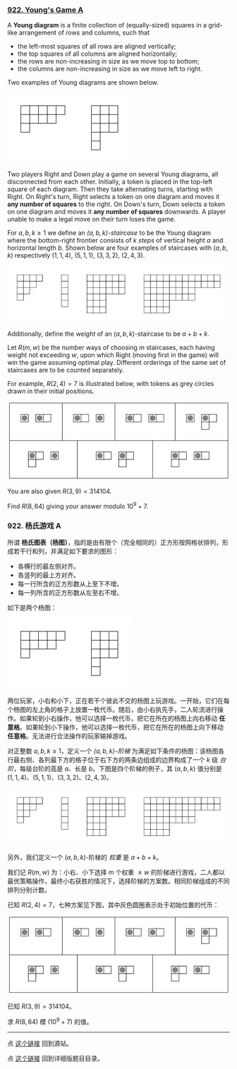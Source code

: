 ### [922. Young's Game A](https://projecteuler.net/problem=922)


A **Young diagram** is a finite collection of (equally-sized) squares in a grid-like arrangement of rows and columns, such that

- the left-most squares of all rows are aligned vertically;
- the top squares of all columns are aligned horizontally;
- the rows are non-increasing in size as we move top to bottom;
- the columns are non-increasing in size as we move left to right.

Two examples of Young diagrams are shown below.

![](images/0922_youngs_game_diagrams.png)

Two players Right and Down play a game on several Young diagrams, all disconnected from each other. Initially, a token is placed in the top-left square of each diagram. Then they take alternating turns, starting with Right. On Right's turn, Right selects a token on one diagram and moves it **any number of squares** to the right. On Down's turn, Down selects a token on one diagram and moves it **any number of squares** downwards. A player unable to make a legal move on their turn loses the game.

For $a,b,k\geq 1$ we define an *$(a,b,k)$-staircase* to be the Young diagram where the bottom-right frontier consists of $k$ *steps* of vertical height $a$ and horizontal length $b$. Shown below are four examples of staircases with $(a,b,k)$ respectively $(1,1,4),$ $(5,1,1),$ $(3,3,2),$ $(2,4,3)$.

![](images/0922_youngs_game_staircases.png)

Additionally, define the *weight* of an $(a,b,k)$-staircase to be $a+b+k$.

Let $R(m, w)$ be the number ways of choosing $m$ staircases, each having weight not exceeding $w$, upon which Right (moving first in the game) will win the game assuming optimal play. Different orderings of the same set of staircases are to be counted separately.

For example, $R(2, 4)=7$ is illustrated below, with tokens as grey circles drawn in their initial positions.

![](images/0922_youngs_game_example.png)

You are also given $R(3, 9)=314104$.

Find $R(8, 64)$ giving your answer modulo $10^9+7$.

### 922. 杨氏游戏 A

所谓 **杨氏图表（杨图）**，指的是由有限个（完全相同的）正方形按网格状排列，形成若干行和列，并满足如下要求的图形：

- 各横行的最左侧对齐。
- 各竖列的最上方对齐。
- 每一行所含的正方形数从上至下不增。
- 每一列所含的正方形数从左至右不增。

如下是两个杨图：

![](images/0922_youngs_game_diagrams.png)

两位玩家，小右和小下，正在若干个彼此不交的杨图上玩游戏。一开始，它们在每个杨图的左上角的格子上放置一枚代币。随后，由小右执先手，二人轮流进行操作。如果轮到小右操作，他可以选择一枚代币，把它在所在的杨图上向右移动 **任意格**。如果轮到小下操作，他可以选择一枚代币，把它在所在的杨图上向下移动 **任意格**。无法进行合法操作的玩家输掉游戏。

对正整数 $a, b, k \geq 1$，定义一个 *$(a, b, k)$-阶梯* 为满足如下条件的杨图：该杨图各行最右侧、各列最下方的格子位于右下方的两条边组成的边界构成了一个 $k$ 级 *台阶*，每级台阶的高是 $a$、长是 $b$。下图是四个阶梯的例子，其 $(a, b, k)$ 值分别是 $(1,1,4)$、$(5,1,1)$、$(3,3,2)$、$(2,4,3)$。

![](images/0922_youngs_game_staircases.png)

另外，我们定义一个 $(a, b, k)$-阶梯的 *权重* 是 $a + b + k$。

我们记 $R(m, w)$ 为：小右、小下选择 $m$ 个权重 $\leq w$ 的阶梯进行游戏，二人都以最优策略操作，最终小右获胜的情况下，选择阶梯的方案数。相同阶梯组成的不同排列分别计数。

已知 $R(2, 4) = 7$，七种方案见下图，其中灰色圆圈表示处于初始位置的代币：

![](images/0922_youngs_game_example.png)

已知 $R(3, 9)=314104$。

求 $R(8, 64)$ 模 $(10^9+7)$ 的值。

---

点 [这个链接](https://fsy-juruo.github.io/pe-chinese-translation/) 回到源站。

点 [这个链接](https://fsy-juruo.github.io/pe-chinese-translation/detailed_content_archives.html) 回到详细版题目目录。